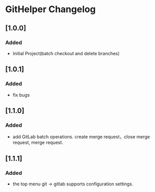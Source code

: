 <!-- Keep a Changelog guide -> https://keepachangelog.com -->

# GitHelper Changelog

## [1.0.0]
### Added
- Initial Project(batch checkout and delete branches)

## [1.0.1]
### Added
- fix bugs

## [1.1.0]
### Added
- add GitLab batch operations. create merge request，close merge request, merge request.

## [1.1.1]
### Added
- the top menu git -> gitlab supports configuration settings. 

